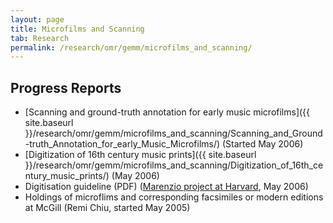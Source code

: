 ```yaml
---
layout: page
title: Microfilms and Scanning
tab: Research
permalink: /research/omr/gemm/microfilms_and_scanning/
---
```


## Progress Reports

* [Scanning and ground-truth annotation for early music microfilms]({{ site.baseurl }}/research/omr/gemm/microfilms_and_scanning/Scanning_and_Ground-truth_Annotation_for_early_Music_Microfilms/) (Started May 2006)
* [Digitization of 16th century music prints]({{ site.baseurl }}/research/omr/gemm/microfilms_and_scanning/Digitization_of_16th_century_music_prints/) (May 2006)
* Digitisation guideline (PDF) ([Marenzio project at Harvard](http://www.marenzio.org/), May 2006)
* Holdings of microflims and corresponding facsimiles or modern editions at McGill (Remi Chiu, started May 2005)
